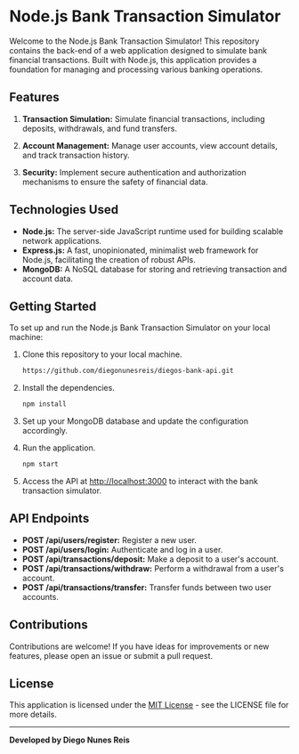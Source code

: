 # Node.js Bank Transaction Simulator

Welcome to the Node.js Bank Transaction Simulator! This repository contains the back-end of a web application designed to simulate bank financial transactions. Built with Node.js, this application provides a foundation for managing and processing various banking operations.

## Features

1. **Transaction Simulation:** Simulate financial transactions, including deposits, withdrawals, and fund transfers.

2. **Account Management:** Manage user accounts, view account details, and track transaction history.

3. **Security:** Implement secure authentication and authorization mechanisms to ensure the safety of financial data.

## Technologies Used

- **Node.js:** The server-side JavaScript runtime used for building scalable network applications.
- **Express.js:** A fast, unopinionated, minimalist web framework for Node.js, facilitating the creation of robust APIs.
- **MongoDB:** A NoSQL database for storing and retrieving transaction and account data.

## Getting Started

To set up and run the Node.js Bank Transaction Simulator on your local machine:

1. Clone this repository to your local machine.
   ```bash
   https://github.com/diegonunesreis/diegos-bank-api.git
   ```

2. Install the dependencies.
   ```bash
   npm install
   ```

3. Set up your MongoDB database and update the configuration accordingly.

4. Run the application.
   ```bash
   npm start
   ```

5. Access the API at [http://localhost:3000](http://localhost:3000) to interact with the bank transaction simulator.

## API Endpoints

- **POST /api/users/register:** Register a new user.
- **POST /api/users/login:** Authenticate and log in a user.
- **POST /api/transactions/deposit:** Make a deposit to a user's account.
- **POST /api/transactions/withdraw:** Perform a withdrawal from a user's account.
- **POST /api/transactions/transfer:** Transfer funds between two user accounts.

## Contributions

Contributions are welcome! If you have ideas for improvements or new features, please open an issue or submit a pull request.

## License

This application is licensed under the [MIT License](LICENSE) - see the LICENSE file for more details.

---
**Developed by Diego Nunes Reis**
